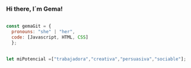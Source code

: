 ### Hi there, I´m Gema! 
```js

const gemaGit = {
  pronouns: "she" | "her",
  code: [Javascript, HTML, CSS]
  };
  

let miPotencial =["trabajadora","creativa","persuasiva","sociable"];


